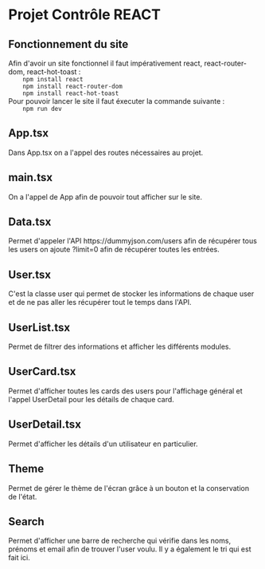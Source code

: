 <h1>Projet Contrôle REACT</h1>

<h2>Fonctionnement du site</h2>
<div>
  Afin d'avoir un site fonctionnel il faut impérativement react, react-router-dom, react-hot-toast :
<code>
    npm install react
    npm install react-router-dom
    npm install react-hot-toast
</code>
  Pour pouvoir lancer le site il faut éxecuter la commande suivante :
<code>
    npm run dev
</code>
</div>

<h2>App.tsx</h2>
<div>
  Dans App.tsx on a l'appel des routes nécessaires au projet.
</div>

<h2>main.tsx</h2>
<div>
  On a l'appel de App afin de pouvoir tout afficher sur le site.
</div>

<h2>Data.tsx</h2>
<div>
  Permet d'appeler l'API https://dummyjson.com/users afin de récupérer tous les users on ajoute ?limit=0 afin de récupérer toutes les entrées.
</div>

<h2>User.tsx</h2>
<div>
  C'est la classe user qui permet de stocker les informations de chaque user et de ne pas aller les récupérer tout le temps dans l'API.
</div>

<h2>UserList.tsx</h2>
<div>
  Permet de filtrer des informations et afficher les différents modules.
</div>

<h2>UserCard.tsx</h2>
<div>
  Permet d'afficher toutes les cards des users pour l'affichage général et l'appel UserDetail pour les détails de chaque card.
</div>

<h2>UserDetail.tsx</h2>
<div>
  Permet d'afficher les détails d'un utilisateur en particulier.
</div>

<h2>Theme</h2>
<div>
  Permet de gérer le thème de l'écran grâce à un bouton et la conservation de l'état.
</div>

<h2>Search</h2>
<div>
  Permet d'afficher une barre de recherche qui vérifie dans les noms, prénoms et email afin de trouver l'user voulu. Il y a également le tri qui est fait ici.
</div>